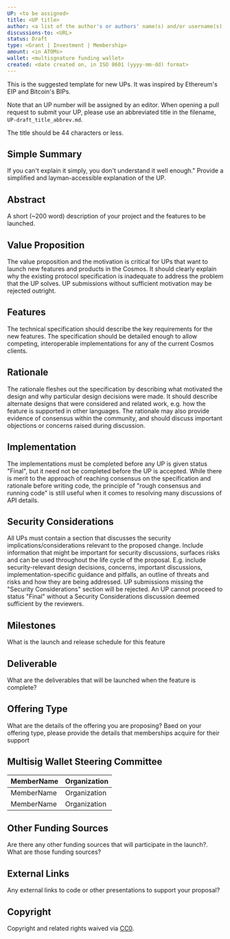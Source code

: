 ```yaml
---
UP: <to be assigned>
title: <UP title>
author: <a list of the author's or authors' name(s) and/or username(s), or name(s) and email(s), e.g. (use with the parentheses or triangular brackets): FirstName LastName (@GitHubUsername), FirstName LastName <foo@bar.com>, FirstName (@GitHubUsername) and GitHubUsername (@GitHubUsername)>
discussions-to: <URL>
status: Draft
type: <Grant | Investment | Membership>
amount: <in ATOMs>
wallet: <multisgnature funding wallet>
created: <date created on, in ISO 8601 (yyyy-mm-dd) format>
---
```


<!--You can leave these HTML comments in your merged UP and delete the visible duplicate text guides, they will not appear and may be helpful to refer to if you edit it again. This is the suggested template for new UPs. Note that an UP number will be assigned by an editor. When opening a pull request to submit your UP, please use an abbreviated title in the filename, `UP-draft_title_abbrev.md`. The title should be 44 characters or less.-->
This is the suggested template for new UPs. It was inspired by Ethereum's EIP and Bitcoin's BIPs. 

Note that an UP number will be assigned by an editor. When opening a pull request to submit your UP, please use an abbreviated title in the filename, `UP-draft_title_abbrev.md`.

The title should be 44 characters or less.

## Simple Summary
<!--"If you can't explain it simply, you don't understand it well enough." Provide a simplified and layman-accessible explanation of the UP.-->
If you can't explain it simply, you don't understand it well enough." Provide a simplified and layman-accessible explanation of the UP.

## Abstract
<!--A short (~200 word) description of the project and the objective feature to be released.-->
A short (~200 word) description of your project and the features to be launched.

## Value Proposition
<!-- What are the key value propositions and motivation for the features proposed.-->
The value proposition and the motivation is critical for UPs that want to launch new features and products in the Cosmos. It should clearly explain why the existing protocol specification is inadequate to address the problem that the UP solves. UP submissions without sufficient motivation may be rejected outright.

## Features
<!--The technical specification should describe the syntax and semantics of any new feature. The specification should be detailed enough to allow competing, interoperable implementations for any of the current Cosmos Clients.-->
The technical specification should describe the key requirements for the new features. The specification should be detailed enough to allow competing, interoperable implementations for any of the current Cosmos clients.

## Rationale
<!--The rationale fleshes out the specification by describing what motivated the design and why particular design decisions were made. It should describe alternate designs that were considered and related work, e.g. how the feature is supported in other languages. The rationale may also provide evidence of consensus within the community, and should discuss important objections or concerns raised during discussion.-->
The rationale fleshes out the specification by describing what motivated the design and why particular design decisions were made. It should describe alternate designs that were considered and related work, e.g. how the feature is supported in other languages. The rationale may also provide evidence of consensus within the community, and should discuss important objections or concerns raised during discussion.

## Implementation
<!--The implementations must be completed before any UP is given status "Final", but it need not be completed before the UP is accepted. While there is merit to the approach of reaching consensus on the specification and rationale before writing code, the principle of "rough consensus and running code" is still useful when it comes to resolving many discussions of API details.-->
The implementations must be completed before any UP is given status "Final", but it need not be completed before the UP is accepted. While there is merit to the approach of reaching consensus on the specification and rationale before writing code, the principle of "rough consensus and running code" is still useful when it comes to resolving many discussions of API details.

## Security Considerations
<!--All UPs must contain a section that discusses the security implications/considerations relevant to the proposed change. Include information that might be important for security discussions, surfaces risks and can be used throughout the life cycle of the proposal. E.g. include security-relevant design decisions, concerns, important discussions, implementation-specific guidance and pitfalls, an outline of threats and risks and how they are being addressed. UP submissions missing the "Security Considerations" section will be rejected. An UP cannot proceed to status "Final" without a Security Considerations discussion deemed sufficient by the reviewers.-->
All UPs must contain a section that discusses the security implications/considerations relevant to the proposed change. Include information that might be important for security discussions, surfaces risks and can be used throughout the life cycle of the proposal. E.g. include security-relevant design decisions, concerns, important discussions, implementation-specific guidance and pitfalls, an outline of threats and risks and how they are being addressed. UP submissions missing the "Security Considerations" section will be rejected. An UP cannot proceed to status "Final" without a Security Considerations discussion deemed sufficient by the reviewers.

## Milestones
<!-- What is the launch schedule for this feature and the milestones on the roadmap?-->
What is the launch and release schedule for this feature

## Deliverable
<!-- What is the expected deliverable that will be launched?-->
What are the deliverables that will be launched when the feature is complete?

## Offering Type
<!--What is your proposed funding structure-->
What are the details of the offering you are proposing? Baed on your offering type, please provide the details that memberships acquire for their support

## Multisig Wallet Steering Committee
<!--Who is your multisignature wallet committee? -->
| MemberName | Organization |
| --- | ---| 
| MemberName | Organization |
| MemberName | Organization |

## Other Funding Sources
<!-- Are there any other funding sources that will participate in the launch? -->
Are there any other funding sources that will participate in the launch?. What are those funding sources?

## External Links
<!--Any external links to code or other presentations? -->
Any external links to code or other presentations to support your proposal?

## Copyright
Copyright and related rights waived via [CC0](https://creativecommons.org/publicdomain/zero/1.0/).